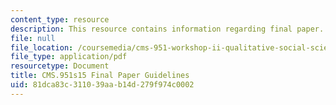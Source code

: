 ```yaml
---
content_type: resource
description: This resource contains information regarding final paper.
file: null
file_location: /coursemedia/cms-951-workshop-ii-qualitative-social-science-methods-for-media-studies-spring-2015/81dca83c311039aab14d279f974c0002_MITCMS_951S15_FinalPaper.pdf
file_type: application/pdf
resourcetype: Document
title: CMS.951s15 Final Paper Guidelines
uid: 81dca83c-3110-39aa-b14d-279f974c0002
---
```

